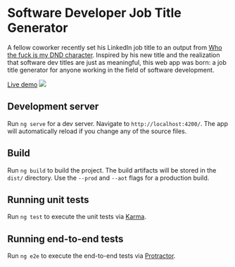 # Software Developer Job Title Generator

A fellow coworker recently set his LinkedIn job title to an output from [Who the fuck is my DND character](http://whothefuckismydndcharacter.com/). Inspired by his new title and the realization that software dev titles are just as meaningful, this web app was born: a job title generator for anyone working in the field of software development.

[Live demo](https://infinitewarp.com/title-generator/)
[![](https://i.imgur.com/LK9or5V.png)](https://infinitewarp.com/title-generator/)

## Development server

Run `ng serve` for a dev server. Navigate to `http://localhost:4200/`. The app will automatically reload if you change any of the source files.

## Build

Run `ng build` to build the project. The build artifacts will be stored in the `dist/` directory. Use the `--prod` and `--aot` flags for a production build.

## Running unit tests

Run `ng test` to execute the unit tests via [Karma](https://karma-runner.github.io).

## Running end-to-end tests

Run `ng e2e` to execute the end-to-end tests via [Protractor](http://www.protractortest.org/).
